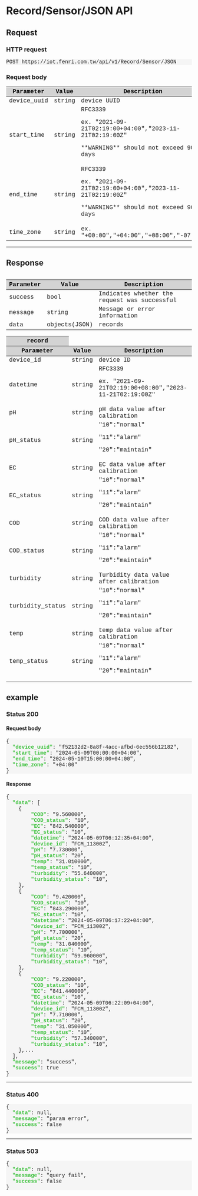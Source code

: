 <style>
table {
  font-family: 'Courier New', 'Microsoft JhengHei', Arial, sans-serif;
  width: 100%;
}
table > thead {
  color: black;
  background-color: #D3D3D3;
}
pre {
  font-family: 'Courier New', 'Microsoft JhengHei', Arial, sans-serif;
  background-color: WhiteSmoke;
}
pre > font {
  color: #36BF36;
  font-weight: 700;
}
pre > var {
  color: #FF4D40;
  font-weight: 700;
}
.query {
  color: black;
  background-color: #ECECEC;
}
</style>

# Record/Sensor/JSON API

## Request
### HTTP request
<pre>POST https://iot.fenri.com.tw/api/v1/Record/Sensor/JSON</pre>


### Request body
<table>
    <thead>
        <tr>
            <th>Parameter</th>
            <th>Value</th>
            <th>Description</th>
        </tr>
    </thead>
      <tbody>
    <tr>
      <td>device_uuid</td>
      <td>string</td>
      <td>device UUID</td>
    </tr>
    <tr>
      <td>start_time</td>
      <td>string</td>
      <td>RFC3339<p>
      ex. "2021-09-21T02:19:00+04:00","2023-11-21T02:19:00Z"<p>
      **WARNING** should not exceed 90 days
      </td>
    </tr>
    <tr>
      <td>end_time</td>
      <td>string</td>
      <td>RFC3339<p>
      ex. "2021-09-21T02:19:00+04:00","2023-11-21T02:19:00Z"<p>
      **WARNING** should not exceed 90 days
      </td>
    </tr>
    <tr>
      <td>time_zone</td>
      <td>string</td>
      <td>ex. "+00:00","+04:00","+08:00","-07:00"</td>
    </tr>
  </tobdy>
<table>

---
## Response
<table>
  <thead>
    <tr>
      <th>Parameter</th>
      <th>Value</th>
      <th>Description</th>
    </tr> 
  </thead>
  <tbody>
    <tr>
      <td>success</td>
      <td>bool</td>
      <td>Indicates whether the request was successful</td>
    </tr>
    <tr>
      <td>message</td>
      <td>string</td>
      <td>Message or error information</td>
    </tr>
    <tr>
      <td>data</td>
      <td>objects(JSON)</td>
      <td>records</td>
    </tr>
  </tobdy>
</table>

<table>
  <thead>
    <tr>
      <th>record</th>
    </tr>
    <tr>
      <th>Parameter</th>
      <th>Value</th>
      <th>Description</th>
    </tr> 
  </thead>
  <tbody>
    <tr>
      <td>device_id</td>
      <td>string</td>
      <td>device ID</td>
    </tr>
    <tr>
      <td>datetime</td>
      <td>string</td>
      <td>RFC3339<p>
      ex. "2021-09-21T02:19:00+08:00","2023-11-21T02:19:00Z"<p>
      </td>
    </tr>
    <tr>
      <td>pH</td>
      <td>string</td>
      <td>pH data value after calibration</td>
    </tr>
    <tr>
      <td>pH_status</td>
      <td>string</td>
      <td>"10":"normal"<p>
      "11":"alarm"<p>
      "20":"maintain"<p>
      </td>
    </tr>
    <tr>
      <td>EC</td>
      <td>string</td>
      <td>EC data value after calibration</td>
    </tr>
    <tr>
      <td>EC_status</td>
      <td>string</td>
      <td>"10":"normal"<p>
      "11":"alarm"<p>
      "20":"maintain"<p>
      </td>
    </tr>
    <tr>
      <td>COD</td>
      <td>string</td>
      <td>COD data value after calibration</td>
    </tr>
    <tr>
      <td>COD_status</td>
      <td>string</td>
      <td>"10":"normal"<p>
      "11":"alarm"<p>
      "20":"maintain"<p>
      </td>
    </tr>
    <tr>
      <td>turbidity</td>
      <td>string</td>
      <td>Turbidity data value after calibration</td>
    </tr>
    <tr>
      <td>turbidity_status</td>
      <td>string</td>
      <td>"10":"normal"<p>
      "11":"alarm"<p>
      "20":"maintain"<p>
      </td>
    </tr>
    <tr>
      <td>temp</td>
      <td>string</td>
      <td>temp data value after calibration</td>
    </tr>
    <tr>
      <td>temp_status</td>
      <td>string</td>
      <td>"10":"normal"<p>
      "11":"alarm"<p>
      "20":"maintain"<p>
      </td>
    </tr>
  </tobdy>
</table>

## example
### Status 200
#### Request body
<pre>
{
  <font>"device_uuid"</font>: "f52132d2-8a8f-4acc-afbd-6ec556b12182",
  <font>"start_time"</font>: "2024-05-09T00:00:00+04:00",
  <font>"end_time"</font>: "2024-05-10T15:00:00+04:00",
  <font>"time_zone"</font>: "+04:00"
}
</pre>

#### Response
<pre>
{
  <font>"data"</font>: [
    {
        <font>"COD"</font>: "9.560000",
        <font>"COD_status"</font>: "10",
        <font>"EC"</font>: "842.540000",
        <font>"EC_status"</font>: "10",
        <font>"datetime"</font>: "2024-05-09T06:12:35+04:00",
        <font>"device_id"</font>: "FCM_113002",
        <font>"pH"</font>: "7.730000",
        <font>"pH_status"</font>: "20",
        <font>"temp"</font>: "31.010000",
        <font>"temp_status"</font>: "10",
        <font>"turbidity"</font>: "55.640000",
        <font>"turbidity_status"</font>: "10",
    },
    {
        <font>"COD"</font>: "9.420000",
        <font>"COD_status"</font>: "10",
        <font>"EC"</font>: "843.290000",
        <font>"EC_status"</font>: "10",
        <font>"datetime"</font>: "2024-05-09T06:17:22+04:00",
        <font>"device_id"</font>: "FCM_113002",
        <font>"pH"</font>: "7.700000",
        <font>"pH_status"</font>: "20",
        <font>"temp"</font>: "31.040000",
        <font>"temp_status"</font>: "10",
        <font>"turbidity"</font>: "59.960000",
        <font>"turbidity_status"</font>: "10",
    },
    {
        <font>"COD"</font>: "9.220000",
        <font>"COD_status"</font>: "10",
        <font>"EC"</font>: "841.440000",
        <font>"EC_status"</font>: "10",
        <font>"datetime"</font>: "2024-05-09T06:22:09+04:00",
        <font>"device_id"</font>: "FCM_113002",
        <font>"pH"</font>: "7.710000",
        <font>"pH_status"</font>: "20",
        <font>"temp"</font>: "31.050000",
        <font>"temp_status"</font>: "10",
        <font>"turbidity"</font>: "57.340000",
        <font>"turbidity_status"</font>: "10",
    },...
  ],
  <font>"message"</font>: "success",
  <font>"success"</font>: true
}
</pre>

----

### Status 400
<pre>
{
  <font>"data"</font>: null,
  <font>"message"</font>: "param error",
  <font>"success"</font>: false
}
</pre>

----

### Status 503
<pre>
{
  <font>"data"</font>: null,
  <font>"message"</font>: "query fail",
  <font>"success"</font>: false
}
</pre>